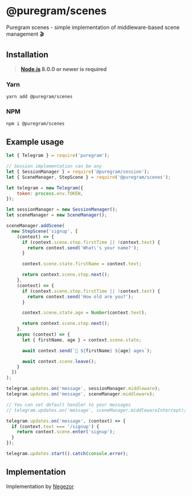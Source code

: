 # @puregram/scenes

Puregram scenes - simple implementation of middleware-based scene management 🎬

## Installation
> **[Node.js](https://nodejs.org/) 8.0.0 or newer is required**  

### Yarn
```
yarn add @puregram/scenes
```

### NPM
```
npm i @puregram/scenes
```

## Example usage
```js
let { Telegram } = require('puregram');

// Session implementation can be any
let { SessionManager } = require('@puregram/session');
let { SceneManager, StepScene } = require('@puregram/scenes');

let telegram = new Telegram({
	token: process.env.TOKEN,
});

let sessionManager = new SessionManager();
let sceneManager = new SceneManager();

sceneManager.addScene(
  new StepScene('signup', [
    (context) => {
      if (context.scene.step.firstTime || !context.text) {
        return context.send('What\'s your name?');
      }

      context.scene.state.firstName = context.text;

      return context.scene.step.next();
    },
    (context) => {
      if (context.scene.step.firstTime || !context.text) {
        return context.send('How old are you?');
      }

      context.scene.state.age = Number(context.text);

      return context.scene.step.next();
    },
    async (context) => {
      let { firstName, age } = context.scene.state;

      await context.send(`👤 ${firstName} ${age} ages`);

      await context.scene.leave();
    }
  ])
);

telegram.updates.on('message', sessionManager.middleware);
telegram.updates.on('message', sceneManager.middleware);

// You can set default handler to your messages
// telegram.updates.on('message', sceneManager.middlewareIntercept);

telegram.updates.on('message', (context) => {
  if (context.text === '/signup') {
    return context.scene.enter('signup');
  }
});

telegram.updates.start().catch(console.error);
```

## Implementation
Implementation by [Negezor](https://github.com/negezor)
